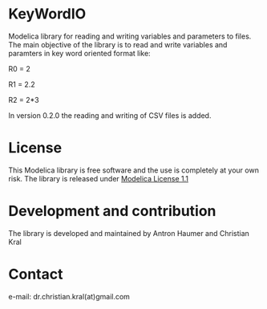 # KeyWordIO
Modelica library for reading and writing variables and parameters to files. The main objective of the library is to read and write variables and paramters in key word oriented format like:

R0 = 2

R1 = 2.2

R2 = 2*3 

In version 0.2.0 the reading and writing of CSV files is added.   
  
# License

This Modelica library is free software and the use is completely at your own
risk. The library is released under [Modelica License 1.1](https://www.modelica.org/licenses/ModelicaLicense1.1)

# Development and contribution

The library is developed and maintained by Antron Haumer and Christian Kral

# Contact

e-mail: dr.christian.kral(at)gmail.com   
